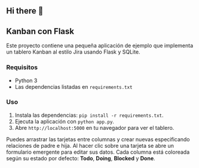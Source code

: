 ## Hi there 👋

<!--
**efimerotiempo/efimerotiempo** is a ✨ _special_ ✨ repository because its `README.md` (this file) appears on your GitHub profile.

Here are some ideas to get you started:

- 🔭 I’m currently working on ...
- 🌱 I’m currently learning ...
- 👯 I’m looking to collaborate on ...
- 🤔 I’m looking for help with ...
- 💬 Ask me about ...
- 📫 How to reach me: ...
- 😄 Pronouns: ...
- ⚡ Fun fact: ...
-->

## Kanban con Flask

Este proyecto contiene una pequeña aplicación de ejemplo que implementa un tablero Kanban al estilo Jira usando Flask y SQLite.

### Requisitos

- Python 3
- Las dependencias listadas en `requirements.txt`

### Uso

1. Instala las dependencias: `pip install -r requirements.txt`.
2. Ejecuta la aplicación con `python app.py`.
3. Abre `http://localhost:5000` en tu navegador para ver el tablero.

Puedes arrastrar las tarjetas entre columnas y crear nuevas especificando relaciones de padre e hija.
Al hacer clic sobre una tarjeta se abre un formulario emergente para editar sus datos.
Cada columna está coloreada según su estado por defecto: **Todo**, **Doing**, **Blocked** y **Done**.

